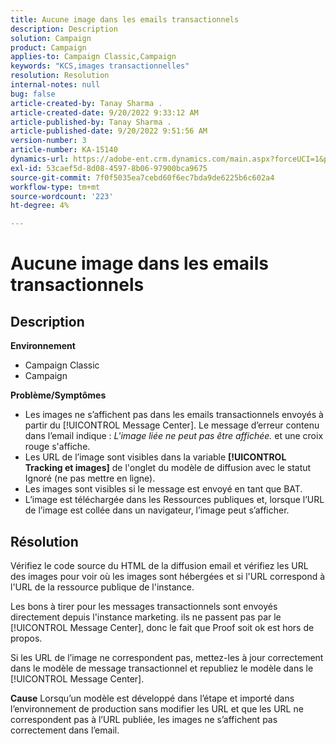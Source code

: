 ```yaml
---
title: Aucune image dans les emails transactionnels
description: Description
solution: Campaign
product: Campaign
applies-to: Campaign Classic,Campaign
keywords: "KCS,images transactionnelles"
resolution: Resolution
internal-notes: null
bug: false
article-created-by: Tanay Sharma .
article-created-date: 9/20/2022 9:33:12 AM
article-published-by: Tanay Sharma .
article-published-date: 9/20/2022 9:51:56 AM
version-number: 3
article-number: KA-15140
dynamics-url: https://adobe-ent.crm.dynamics.com/main.aspx?forceUCI=1&pagetype=entityrecord&etn=knowledgearticle&id=961ae13a-c738-ed11-9db1-002248086735
exl-id: 53caef5d-8d08-4597-8b06-97900bca9675
source-git-commit: 7f0f5035ea7cebd60f6ec7bda9de6225b6c602a4
workflow-type: tm+mt
source-wordcount: '223'
ht-degree: 4%

---
```


# Aucune image dans les emails transactionnels

## Description

<b>Environnement</b>
- Campaign Classic
- Campaign



<b>Problème/Symptômes</b>
- Les images ne s’affichent pas dans les emails transactionnels envoyés à partir du [!UICONTROL Message Center]. Le message d’erreur contenu dans l’email indique : *L&#39;image liée ne peut pas être affichée.* et une croix rouge s&#39;affiche.
- Les URL de l’image sont visibles dans la variable <b>[!UICONTROL Tracking et images]</b> de l&#39;onglet du modèle de diffusion avec le statut Ignoré (ne pas mettre en ligne).
- Les images sont visibles si le message est envoyé en tant que BAT.
- L’image est téléchargée dans les Ressources publiques et, lorsque l’URL de l’image est collée dans un navigateur, l’image peut s’afficher.



## Résolution






Vérifiez le code source du HTML de la diffusion email et vérifiez les URL des images pour voir où les images sont hébergées et si l&#39;URL correspond à l&#39;URL de la ressource publique de l&#39;instance.



Les bons à tirer pour les messages transactionnels sont envoyés directement depuis l&#39;instance marketing. ils ne passent pas par le [!UICONTROL Message Center], donc le fait que Proof soit ok est hors de propos.



Si les URL de l’image ne correspondent pas, mettez-les à jour correctement dans le modèle de message transactionnel et republiez le modèle dans le [!UICONTROL Message Center].


<b>Cause</b>
Lorsqu’un modèle est développé dans l’étape et importé dans l’environnement de production sans modifier les URL et que les URL ne correspondent pas à l’URL publiée, les images ne s’affichent pas correctement dans l’email.
